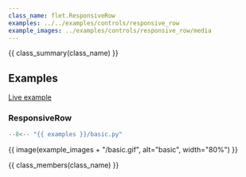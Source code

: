 ```yaml
---
class_name: flet.ResponsiveRow
examples: ../../examples/controls/responsive_row
example_images: ../examples/controls/responsive_row/media
---
```


{{ class_summary(class_name) }}

## Examples

[Live example](https://flet-controls-gallery.fly.dev/layout/responsiverow)

### ResponsiveRow

```python
--8<-- "{{ examples }}/basic.py"
```

{{ image(example_images + "/basic.gif", alt="basic", width="80%") }}


{{ class_members(class_name) }}
